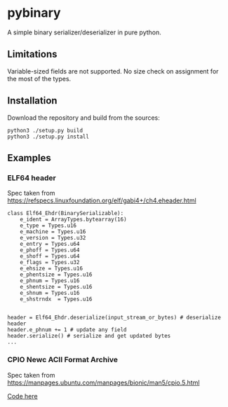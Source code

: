 # pybinary
A simple binary serializer/deserializer in pure python.

## Limitations
Variable-sized fields are not supported. No size check on assignment for the most of the types.

## Installation 
Download the repository and build from the sources:
```
python3 ./setup.py build
python3 ./setup.py install
```

## Examples
### ELF64 header
Spec taken from https://refspecs.linuxfoundation.org/elf/gabi4+/ch4.eheader.html

```
class Elf64_Ehdr(BinarySerializable):
    e_ident = ArrayTypes.bytearray(16)
    e_type = Types.u16
    e_machine = Types.u16
    e_version = Types.u32
    e_entry = Types.u64
    e_phoff = Types.u64
    e_shoff = Types.u64
    e_flags = Types.u32
    e_ehsize = Types.u16
    e_phentsize = Types.u16
    e_phnum = Types.u16
    e_shentsize = Types.u16
    e_shnum = Types.u16
    e_shstrndx  = Types.u16


header = Elf64_Ehdr.deserialize(input_stream_or_bytes) # deserialize header
header.e_phnum += 1 # update any field
header.serialize() # serialize and get updated bytes
...

```

### CPIO Newc ACII Format Archive 

Spec taken from https://manpages.ubuntu.com/manpages/bionic/man5/cpio.5.html

[Code here](https://github.com/lim8en1/pybinary/blob/main/examples/cpio.py)

